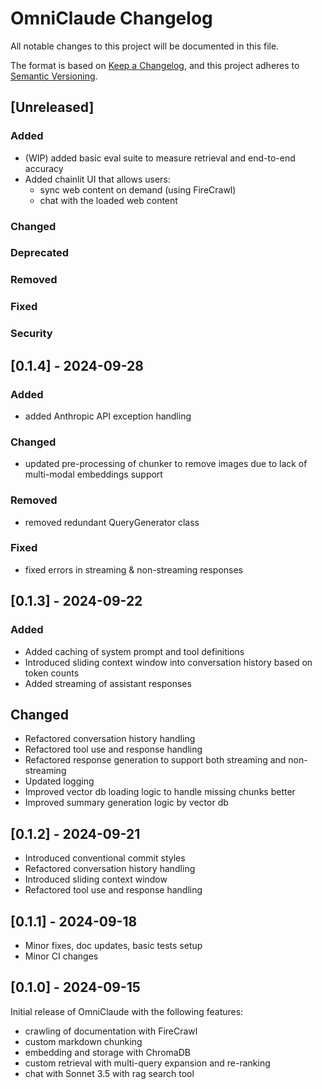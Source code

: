 # OmniClaude Changelog

All notable changes to this project will be documented in this file.

The format is based on [Keep a Changelog](https://keepachangelog.com/en/1.0.0/),
and this project adheres to [Semantic Versioning](https://semver.org/spec/v2.0.0.html).

## [Unreleased]

### Added
- (WIP) added basic eval suite to measure retrieval and end-to-end accuracy
- Added chainlit UI that allows users:
  - sync web content on demand (using FireCrawl)
  - chat with the loaded web content

### Changed

### Deprecated

### Removed

### Fixed

### Security

## [0.1.4] - 2024-09-28

### Added
- added Anthropic API exception handling

### Changed
- updated pre-processing of chunker to remove images due to lack of multi-modal embeddings support

### Removed
- removed redundant QueryGenerator class

### Fixed
- fixed errors in streaming & non-streaming responses



## [0.1.3] - 2024-09-22
### Added
- Added caching of system prompt and tool definitions
- Introduced sliding context window into conversation history based on token counts
- Added streaming of assistant responses

## Changed
- Refactored conversation history handling
- Refactored tool use and response handling
- Refactored response generation to support both streaming and non-streaming
- Updated logging
- Improved vector db loading logic to handle missing chunks better
- Improved summary generation logic by vector db


## [0.1.2] - 2024-09-21
- Introduced conventional commit styles
- Refactored conversation history handling
- Introduced sliding context window
- Refactored tool use and response handling


## [0.1.1] - 2024-09-18
- Minor fixes, doc updates, basic tests setup
- Minor CI changes


## [0.1.0] - 2024-09-15
Initial release of OmniClaude with the following features:
  - crawling of documentation with FireCrawl
  - custom markdown chunking
  - embedding and storage with ChromaDB
  - custom retrieval with multi-query expansion and re-ranking
  - chat with Sonnet 3.5 with rag search tool